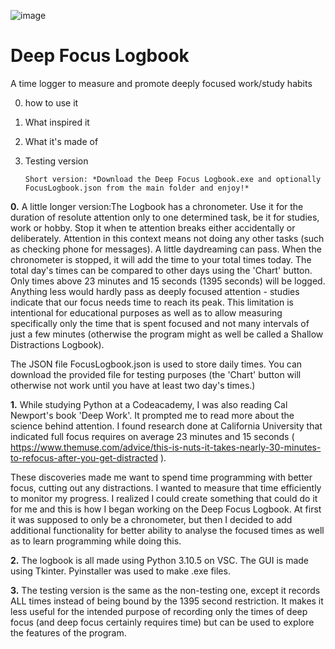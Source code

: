 ![image](https://user-images.githubusercontent.com/99507331/173589863-e54533c9-1850-461c-81d8-ba9db85d3a08.png)
# Deep Focus Logbook

A time logger to measure and promote deeply focused work/study habits

0. how to use it
1. What inspired it
2. What it's made of
3. Testing version
        
       Short version: *Download the Deep Focus Logbook.exe and optionally FocusLogbook.json from the main folder and enjoy!*

**0.** A little longer version:The Logbook has a chronometer. Use it for the duration of resolute attention only to one determined task, be it for studies, work or hobby. Stop it when te attention breaks either accidentally or deliberately. Attention in this context means not doing any other tasks (such as checking phone for messages). A little daydreaming can pass.
When the chronometer is stopped, it will add the time to your total times today. The total day's times can be compared to other days using the 'Chart' button. 
Only times above 23 minutes and 15 seconds (1395 seconds) will be logged. Anything less would hardly pass as deeply focused attention - studies indicate that our focus needs time to reach its peak. This limitation is intentional for educational purposes as well as to allow measuring specifically only the time that is spent focused and not many intervals of just a few minutes (otherwise the program might as well be called a Shallow Distractions Logbook).

The JSON file FocusLogbook.json is used to store daily times. You can download the provided file for testing purposes (the 'Chart' button will otherwise not work until you have at least two day's times.)

**1.** While studying Python at a Codeacademy, I was also reading Cal Newport's book 'Deep Work'. It prompted me to read more about the science behind attention. I found research done at California University that indicated full focus requires on average 23 minutes and 15 seconds ( https://www.themuse.com/advice/this-is-nuts-it-takes-nearly-30-minutes-to-refocus-after-you-get-distracted ).

  These discoveries made me want to spend time programming with better focus, cutting out any distractions. I wanted to measure that time efficiently to monitor my progress. I realized I could create something that could do it for me and this is how I began working on the Deep Focus Logbook. At first it was supposed to only be a chronometer, but then I decided to add additional functionality for better ability to analyse the focused times as well as to learn programming while doing this. 

**2.** The logbook is all made using Python 3.10.5 on VSC. The GUI is made using Tkinter. Pyinstaller was used to make .exe files. 

**3.** The testing version is the same as the non-testing one, except it records ALL times instead of being bound by the 1395 second restriction. It makes it less useful for the intended purpose of recording only the times of deep focus (and deep focus certainly requires time) but can be used to explore the features of the program.
